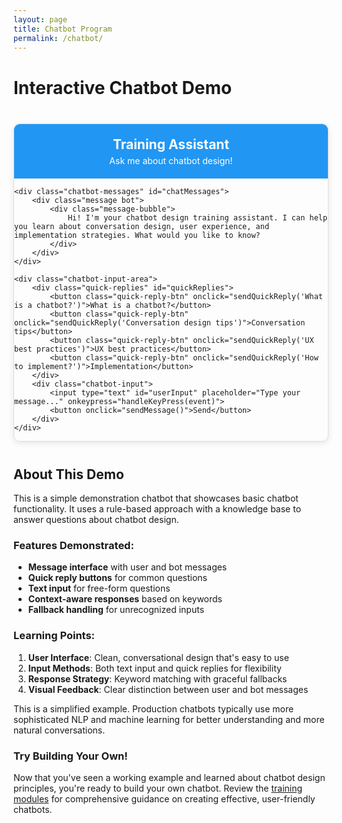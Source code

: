 ```yaml
---
layout: page
title: Chatbot Program
permalink: /chatbot/
---
```


# Interactive Chatbot Demo

<style>
.chatbot-container {
    max-width: 600px;
    margin: 40px auto;
    border: 1px solid #ddd;
    border-radius: 10px;
    overflow: hidden;
    box-shadow: 0 2px 10px rgba(0,0,0,0.1);
}

.chatbot-header {
    background-color: #2196F3;
    color: white;
    padding: 20px;
    text-align: center;
}

.chatbot-messages {
    height: 400px;
    overflow-y: auto;
    padding: 20px;
    background-color: #f5f5f5;
}

.message {
    margin-bottom: 15px;
    display: flex;
}

.message.user {
    justify-content: flex-end;
}

.message.bot {
    justify-content: flex-start;
}

.message-bubble {
    max-width: 70%;
    padding: 10px 15px;
    border-radius: 15px;
    word-wrap: break-word;
}

.message.user .message-bubble {
    background-color: #2196F3;
    color: white;
}

.message.bot .message-bubble {
    background-color: white;
    color: #333;
    border: 1px solid #ddd;
}

.chatbot-input-area {
    padding: 15px;
    background-color: white;
    border-top: 1px solid #ddd;
}

.chatbot-input {
    display: flex;
    gap: 10px;
}

.chatbot-input input {
    flex: 1;
    padding: 10px;
    border: 1px solid #ddd;
    border-radius: 20px;
    font-size: 14px;
}

.chatbot-input button {
    padding: 10px 20px;
    background-color: #2196F3;
    color: white;
    border: none;
    border-radius: 20px;
    cursor: pointer;
    font-size: 14px;
}

.chatbot-input button:hover {
    background-color: #1976D2;
}

.quick-replies {
    display: flex;
    flex-wrap: wrap;
    gap: 8px;
    margin-top: 10px;
}

.quick-reply-btn {
    padding: 8px 15px;
    background-color: white;
    border: 1px solid #2196F3;
    color: #2196F3;
    border-radius: 15px;
    cursor: pointer;
    font-size: 13px;
}

.quick-reply-btn:hover {
    background-color: #E3F2FD;
}
</style>

<div class="chatbot-container">
    <div class="chatbot-header">
        <h2 style="margin: 0;">Training Assistant</h2>
        <p style="margin: 5px 0 0 0; font-size: 14px;">Ask me about chatbot design!</p>
    </div>
    
    <div class="chatbot-messages" id="chatMessages">
        <div class="message bot">
            <div class="message-bubble">
                Hi! I'm your chatbot design training assistant. I can help you learn about conversation design, user experience, and implementation strategies. What would you like to know?
            </div>
        </div>
    </div>
    
    <div class="chatbot-input-area">
        <div class="quick-replies" id="quickReplies">
            <button class="quick-reply-btn" onclick="sendQuickReply('What is a chatbot?')">What is a chatbot?</button>
            <button class="quick-reply-btn" onclick="sendQuickReply('Conversation design tips')">Conversation tips</button>
            <button class="quick-reply-btn" onclick="sendQuickReply('UX best practices')">UX best practices</button>
            <button class="quick-reply-btn" onclick="sendQuickReply('How to implement?')">Implementation</button>
        </div>
        <div class="chatbot-input">
            <input type="text" id="userInput" placeholder="Type your message..." onkeypress="handleKeyPress(event)">
            <button onclick="sendMessage()">Send</button>
        </div>
    </div>
</div>

<script>
// Knowledge base for the chatbot
const knowledgeBase = {
    'what is a chatbot': 'A chatbot is a software application designed to simulate human conversation through text or voice interactions. It uses natural language processing to understand user inputs and provide appropriate responses. Visit the <a href="/modules/introduction">Introduction module</a> to learn more!',
    'types of chatbots': 'There are three main types: Rule-Based Chatbots (following predefined rules), AI-Powered Chatbots (using machine learning), and Hybrid Chatbots (combining both approaches). Each has its strengths depending on the use case.',
    'conversation design': 'Good conversation design involves being clear and concise, setting expectations, maintaining context, and handling errors gracefully. Check out the <a href="/modules/conversation-design">Conversation Design module</a> for detailed principles!',
    'conversation tips': 'Key tips include: writing for conversation (not documentation), testing with real users, iterating based on feedback, planning for unexpected inputs, and maintaining a consistent personality. Keep messages short and focused!',
    'user experience': 'Chatbot UX focuses on discoverability (helping users understand what the bot can do), providing feedback, error prevention and recovery, and ensuring accessibility. Learn more in the <a href="/modules/user-experience">User Experience module</a>!',
    'ux best practices': 'Best practices include: providing clear feedback, using quick reply buttons, keeping interfaces clean, supporting multiple input methods, and testing with real users. Always make it easy for users to understand what the chatbot can do.',
    'implementation': 'Implementation involves choosing a technology stack (like Dialogflow, Rasa, or Microsoft Bot Framework), setting up NLP, dialog management, and integrations. Visit the <a href="/modules/implementation">Implementation module</a> for detailed guidance!',
    'how to implement': 'Start by choosing your platform (cloud-based like Dialogflow, open source like Rasa, or low-code tools). Then set up NLP for intent recognition, design conversation flows, integrate with your systems, and test thoroughly before deployment.',
    'platforms': 'Popular chatbot platforms include Dialogflow (Google), Amazon Lex, Microsoft Bot Framework, and Rasa (open source). Each has different strengths - cloud platforms are easier to start with, while open source gives you more control.',
    'testing': 'Test your chatbot through usability testing, A/B testing, and analytics review. Key metrics include task completion rate, error rate, and user satisfaction. Always test with real users before launch!',
    'help': 'I can help you learn about: chatbot basics, conversation design, user experience, implementation strategies, testing, and best practices. Try asking specific questions or use the quick reply buttons above!',
    'hello': 'Hello! I\'m here to help you learn about chatbot design. What would you like to know? You can ask about conversation design, user experience, implementation, or any other aspect of chatbot development.',
    'hi': 'Hi there! Ready to learn about chatbot design? Feel free to ask me anything about creating effective chatbots!',
    'thanks': 'You\'re welcome! Is there anything else you\'d like to know about chatbot design?',
    'thank you': 'My pleasure! Feel free to ask if you have more questions about chatbot design and development.'
};

function addMessage(text, isUser) {
    const messagesDiv = document.getElementById('chatMessages');
    const messageDiv = document.createElement('div');
    messageDiv.className = `message ${isUser ? 'user' : 'bot'}`;
    
    const bubbleDiv = document.createElement('div');
    bubbleDiv.className = 'message-bubble';
    
    // Use textContent for user messages to prevent XSS, innerHTML only for bot responses with links
    if (isUser) {
        bubbleDiv.textContent = text;
    } else {
        bubbleDiv.innerHTML = text;
    }
    
    messageDiv.appendChild(bubbleDiv);
    messagesDiv.appendChild(messageDiv);
    messagesDiv.scrollTop = messagesDiv.scrollHeight;
}

function getBotResponse(userMessage) {
    const normalizedMessage = userMessage.toLowerCase().trim();
    
    // Check for exact or partial matches
    for (const [key, value] of Object.entries(knowledgeBase)) {
        if (normalizedMessage.includes(key)) {
            return value;
        }
    }
    
    // Default response
    return 'That\'s an interesting question! While I don\'t have a specific answer for that, I can help you learn about chatbot design fundamentals. Try asking about conversation design, user experience, or implementation. You can also explore the <a href="/modules/introduction">training modules</a> for comprehensive information!';
}

function sendMessage() {
    const input = document.getElementById('userInput');
    const message = input.value.trim();
    
    if (message === '') return;
    
    // Add user message
    addMessage(message, true);
    input.value = '';
    
    // Simulate bot "thinking"
    setTimeout(() => {
        const response = getBotResponse(message);
        addMessage(response, false);
    }, 500);
}

function sendQuickReply(message) {
    addMessage(message, true);
    
    setTimeout(() => {
        const response = getBotResponse(message);
        addMessage(response, false);
    }, 500);
}

function handleKeyPress(event) {
    if (event.key === 'Enter') {
        sendMessage();
    }
}
</script>

## About This Demo

This is a simple demonstration chatbot that showcases basic chatbot functionality. It uses a rule-based approach with a knowledge base to answer questions about chatbot design.

### Features Demonstrated:
- **Message interface** with user and bot messages
- **Quick reply buttons** for common questions
- **Text input** for free-form questions
- **Context-aware responses** based on keywords
- **Fallback handling** for unrecognized inputs

### Learning Points:
1. **User Interface**: Clean, conversational design that's easy to use
2. **Input Methods**: Both text input and quick replies for flexibility
3. **Response Strategy**: Keyword matching with graceful fallbacks
4. **Visual Feedback**: Clear distinction between user and bot messages

This is a simplified example. Production chatbots typically use more sophisticated NLP and machine learning for better understanding and more natural conversations.

### Try Building Your Own!

Now that you've seen a working example and learned about chatbot design principles, you're ready to build your own chatbot. Review the [training modules](/modules/introduction) for comprehensive guidance on creating effective, user-friendly chatbots.
